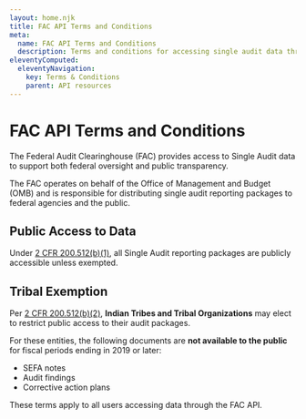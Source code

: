 ```yaml
---
layout: home.njk
title: FAC API Terms and Conditions
meta:
  name: FAC API Terms and Conditions
  description: Terms and conditions for accessing single audit data through the FAC API.
eleventyComputed:
  eleventyNavigation:
    key: Terms & Conditions
    parent: API resources
---
```


# FAC API Terms and Conditions

The Federal Audit Clearinghouse (FAC) provides access to Single Audit data to support both federal oversight and public transparency.

The FAC operates on behalf of the Office of Management and Budget (OMB) and is responsible for distributing single audit reporting packages to federal agencies and the public.

## Public Access to Data

Under [2 CFR 200.512(b)(1)](https://www.ecfr.gov/current/title-2/subtitle-A/chapter-II/part-200/subpart-F/section-200.512), all Single Audit reporting packages are publicly accessible unless exempted.

## Tribal Exemption

Per [2 CFR 200.512(b)(2)](https://www.ecfr.gov/current/title-2/subtitle-A/chapter-II/part-200/subpart-F/section-200.512), **Indian Tribes and Tribal Organizations** may elect to restrict public access to their audit packages. 

For these entities, the following documents are **not available to the public** for fiscal periods ending in 2019 or later:

- SEFA notes  
- Audit findings  
- Corrective action plans

These terms apply to all users accessing data through the FAC API.

